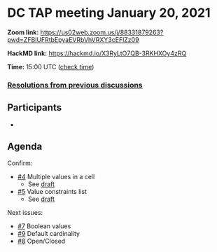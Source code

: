 # DC TAP meeting January 20, 2021

**Zoom link:** https://us02web.zoom.us/j/88331879263?pwd=ZFBlUFRtbEpyaEVRbVhVRXY3cEFlZz09

**HackMD link:** https://hackmd.io/X3RyLtO7QB-3RKHXOy4zRQ

**Time:** 15:00 UTC ([check time](https://www.timeanddate.com/worldclock/fixedtime.html?msg=DC+TAP&iso=20210106T15&p1=%3A&ah=1))


### [Resolutions from previous discussions](https://hackmd.io/tjFOwoqqTIid4jtfmVzkLg)

## Participants
*

## Agenda

Confirm:
* [#4](https://github.com/dcmi/dctap/issues/4) Multiple values in a cell
    * See [draft](https://github.com/dcmi/dctap/issues/4#issuecomment-756963132)
* [#5](https://github.com/dcmi/dctap/issues/5) Value constraints list
    * See [draft](https://github.com/dcmi/dctap/issues/5#issuecomment-756189578)

Next issues:
* [#7](https://github.com/dcmi/dctap/issues/7) Boolean values
* [#9](https://github.com/dcmi/dctap/issues/9) Default cardinality
* [#8](https://github.com/dcmi/dctap/issues/8) Open/Closed
